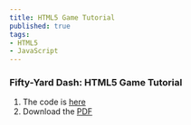 ```yaml
---
title: HTML5 Game Tutorial
published: true
tags:
- HTML5
- JavaScript
---
```



### Fifty-Yard Dash: HTML5 Game Tutorial

1. The code is [here](http://codepen.io/thehack/pen/OMmJed)
2. Download the [PDF](/img/html5.pdf)
